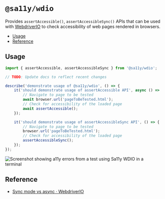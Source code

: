 # `@sa11y/wdio`

Provides `assertAccessible()`, `assertAccessibleSync()` APIs that can be used with [WebdriverIO](https://webdriver.io/) to check accessibility of web pages rendered in browsers.

<!-- START doctoc generated TOC please keep comment here to allow auto update -->
<!-- DON'T EDIT THIS SECTION, INSTEAD RE-RUN doctoc TO UPDATE -->


- [Usage](#usage)
- [Reference](#reference)

<!-- END doctoc generated TOC please keep comment here to allow auto update -->

## Usage

```javascript
import { assertAccessible, assertAccessibleSync } from '@sa11y/wdio';

// TODO: Update docs to reflect recent changes

describe('demonstrate usage of @sa11y/wdio', () => {
    it('should demonstrate usage of assertAccessible API', async () => {
        // Navigate to page to be tested
        await browser.url('pageToBeTested.html');
        // Check for accessibility of the loaded page
        await assertAccessible();
    });

    it('should demonstrate usage of assertAccessibleSync API', () => {
        // Navigate to page to be tested
        browser.url('pageToBeTested.html');
        // Check for accessibility of the loaded page
        assertAccessibleSync();
    });
});
```

![Screenshot showing a11y errors from a test using Sa11y WDIO in a terminal](https://github.com/salesforce/sa11y/blob/media/screenshot/wdio.png?raw=true)

## Reference

-   [Sync mode vs async · WebdriverIO](https://webdriver.io/docs/sync-vs-async.html)
